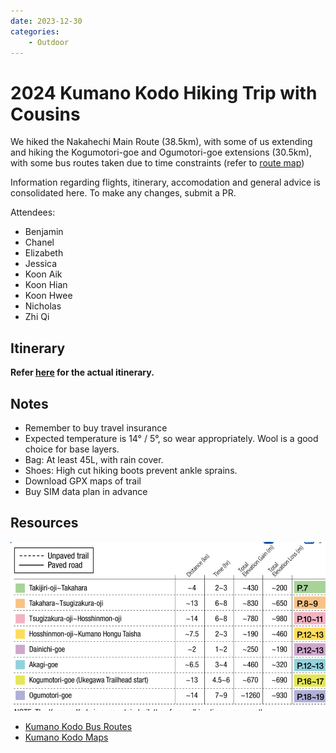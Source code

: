 ```yaml
---
date: 2023-12-30
categories:
    - Outdoor
---
```


# 2024 Kumano Kodo Hiking Trip with Cousins

We hiked the Nakahechi Main Route (38.5km), with some of us extending and hiking the Kogumotori-goe and Ogumotori-goe extensions (30.5km), with some bus routes taken due to time constraints (refer to [route map][Kumano Kodo Maps])

Information regarding flights, itinerary, accomodation and general advice is consolidated here. To make any changes, submit a PR.

Attendees:

-   Benjamin
-   Chanel
-   Elizabeth
-   Jessica
-   Koon Aik
-   Koon Hian
-   Koon Hwee
-   Nicholas
-   Zhi Qi

<!-- more -->

## Itinerary

**Refer [here](https://tasks.nicholaslyz.com/#b0863a73-5ed7-486e-b073-ff311e61561f) for the actual itinerary.**

## Notes

-   Remember to buy travel insurance
-   Expected temperature is 14° / 5°, so wear appropriately. Wool is a good choice for base layers.
-   Bag: At least 45L, with rain cover.
-   Shoes: High cut hiking boots prevent ankle sprains.
-   Download GPX maps of trail
-   Buy SIM data plan in advance

## Resources

![](../../static/images/2023-12-30/route-times.jpg)

-   [Kumano Kodo Bus Routes]
-   [Kumano Kodo Maps]

[Kumano Kodo Maps]: https://www.tb-kumano.jp/en/kumano-kodo/maps/
[Kumano Kodo Bus Routes]: https://downloads.ctfassets.net/23rhb4p68w2r/1cDmkzRrByo2swmKICIoIE/1e587865a0fd27e79b50e1fca7e0e744/Kumano-Kodo-Nakahechi-Access-Map_EN.pdf
[SEN.RETREAT TAKAHARA]: https://www.booking.com/hotel/jp/sen-retreat-takahara.html?aid=304142&label=gen173nr-1FCAEoggI46AdIM1gEaMkBiAEBmAExuAEZyAEP2AEB6AEB-AECiAIBqAIDuALa_ourBsACAdICJDNkNjNmZjUxLTJiMzMtNDcwNi1iZjJiLTI1NTNlYTFlODI0MNgCBeACAQ&sid=f634309bdae467551669d8e4798dbb75&all_sr_blocks=912679401_380574020_7_17_0;checkin=2024-03-28;checkout=2024-03-29;dest_id=-245436;dest_type=city;dist=0;group_adults=7;group_children=0;hapos=1;highlighted_blocks=912679401_380574020_7_17_0;hpos=1;matching_block_id=912679401_380574020_7_17_0;no_rooms=1;req_adults=7;req_children=0;room1=A%2CA%2CA%2CA%2CA%2CA%2CA;sb_price_type=total;sr_order=popularity;sr_pri_blocks=912679401_380574020_7_17_0__11700000;srepoch=1700987901;srpvid=f3ab3cba87230094;type=total;ucfs=1&#hotelTmpl
[Happiness Chikatsuyu]: https://www.kumano-travel.com/en/accommodations/happiness-chikatsuyu
[chikatsuyu-bus]: http://www2.tb-kumano.jp/en/transport/pdf/Tanabe-Shirahama-to-Hongu-bus.pdf
[Doyukawa to Kumano Hongu Taisha]: https://www.tb-kumano.jp/en/kumano-kodo/nakahechi/tsugizakura-oji-to-kumano-hongu-taisha/doyukawa-bashi-bus-stop-to-kumano-hongu-taisha/
[hongu-taisha-bus]: http://www2.tb-kumano.jp/en/transport/pdf/Hongu-Kawayu-Yunomine-bus.pdf
[J-Hoppers Kumano]: https://www.kumano-travel.com/en/accommodations/j-hoppers-kumano-yunomine-guesthouse
[nachisan-bus]: http://www2.tb-kumano.jp/en/transport/pdf/Nachi-Kii-Katsuura-bus.pdf
[wakayama-cycling]: https://en.japantravel.com/wakayama/cycling-in-southern-wakayama/69351
[apartment-hotel-osaka]: https://www.booking.com/hotel/jp/zhu-yi-dao-dun-ku-2hao-dian-osaka.en-gb.html
[Sunrise Katsuura]: https://www.booking.com/hotel/jp/sunrise-katsuura.html
[Takata Green Land Kumotori Onsen]: https://www.kumano-travel.com/en/accommodations/takata-green-land-kumotori-onsen
